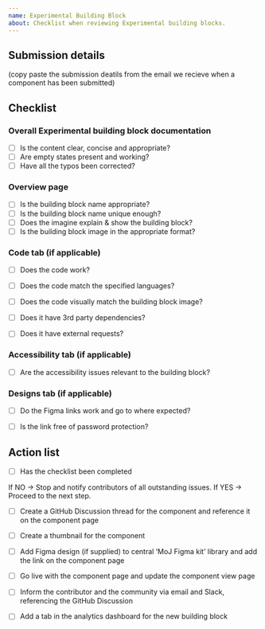 ```yaml
---
name: Experimental Building Block
about: Checklist when reviewing Experimental building blocks.
---
```

## Submission details

(copy paste the submission deatils from the email we recieve when a component has been submitted)

## Checklist

### Overall Experimental building block documentation

- [ ] Is the content clear, concise and appropriate?
- [ ] Are empty states present and working?
- [ ] Have all the typos been corrected?

### Overview page

- [ ] Is the building block name appropriate?
- [ ] Is the building block name unique enough?
- [ ] Does the imagine explain & show the building block?
- [ ] Is the building block image in the appropriate format?

### Code tab (if applicable)

- [ ] Does the code work?
- [ ] Does the code match the specified languages?
- [ ] Does the code visually match the building block image?
- [ ] Does it have 3rd party dependencies?
- [ ] Does it have external requests?


### Accessibility tab (if applicable)

- [ ] Are the accessibility issues relevant to the building block?
      
### Designs tab (if applicable)

- [ ] Do the Figma links work and go to where expected?
- [ ] Is the link free of password protection?

      
## Action list

- [ ] Has the checklist been completed

If NO → Stop and notify contributors of all outstanding issues. 
If YES → Proceed to the next step. 


- [ ] Create a GitHub Discussion thread for the component and reference it on the component page
- [ ] Create a thumbnail for the component
- [ ] Add Figma design (if supplied) to central ‘MoJ Figma kit’ library and add the link on the component page
- [ ] Go live with the component page and update the component view page
- [ ] Inform the contributor and the community via email and Slack, referencing the GitHub Discussion
- [ ] Add a tab in the analytics dashboard for the new building block

